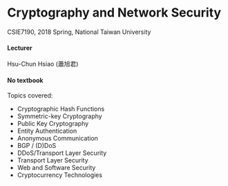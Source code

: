 # Cryptography and Network Security

CSIE7190, 2018 Spring, National Taiwan University

#### Lecturer

Hsu-Chun Hsiao (蕭旭君)

#### No textbook

Topics covered: 

- Cryptographic Hash Functions
- Symmetric-key Cryptography  
- Public Key Cryptography
- Entity Authentication 
- Anonymous Communication
- BGP / (D)DoS 
- DDoS/Transport Layer Security  
- Transport Layer Security  
- Web and Software Security  
- Cryptocurrency Technologies
